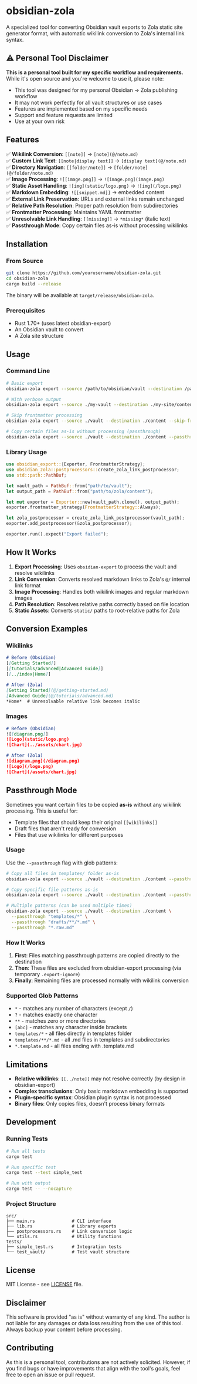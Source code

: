 # obsidian-zola

A specialized tool for converting Obsidian vault exports to Zola static site generator format, with automatic wikilink conversion to Zola's internal link syntax.

## ⚠️ Personal Tool Disclaimer

**This is a personal tool built for my specific workflow and requirements.** While it's open source and you're welcome to use it, please note:

- This tool was designed for my personal Obsidian → Zola publishing workflow
- It may not work perfectly for all vault structures or use cases
- Features are implemented based on my specific needs
- Support and feature requests are limited
- Use at your own risk

## Features

✅ **Wikilink Conversion**: `[[note]]` → `[note](@/note.md)`  
✅ **Custom Link Text**: `[[note|display text]]` → `[display text](@/note.md)`  
✅ **Directory Navigation**: `[[folder/note]]` → `[folder/note](@/folder/note.md)`  
✅ **Image Processing**: `![[image.png]]` → `![image.png](image.png)`  
✅ **Static Asset Handling**: `![img](static/logo.png)` → `![img](/logo.png)`  
✅ **Markdown Embedding**: `![[snippet.md]]` → embedded content  
✅ **External Link Preservation**: URLs and external links remain unchanged  
✅ **Relative Path Resolution**: Proper path resolution from subdirectories  
✅ **Frontmatter Processing**: Maintains YAML frontmatter  
✅ **Unresolvable Link Handling**: `[[missing]]` → `*missing*` (italic text)  
✅ **Passthrough Mode**: Copy certain files as-is without processing wikilinks

## Installation

### From Source

```bash
git clone https://github.com/yourusername/obsidian-zola.git
cd obsidian-zola
cargo build --release
```

The binary will be available at `target/release/obsidian-zola`.

### Prerequisites

- Rust 1.70+ (uses latest obsidian-export)
- An Obsidian vault to convert
- A Zola site structure

## Usage

### Command Line

```bash
# Basic export
obsidian-zola export --source /path/to/obsidian/vault --destination /path/to/zola/content

# With verbose output
obsidian-zola export --source ./my-vault --destination ./my-site/content --verbose

# Skip frontmatter processing
obsidian-zola export --source ./vault --destination ./content --skip-frontmatter

# Copy certain files as-is without processing (passthrough)
obsidian-zola export --source ./vault --destination ./content --passthrough "templates/*" --passthrough "*.template.md"
```

### Library Usage

```rust
use obsidian_export::{Exporter, FrontmatterStrategy};
use obsidian_zola::postprocessors::create_zola_link_postprocessor;
use std::path::PathBuf;

let vault_path = PathBuf::from("path/to/vault");
let output_path = PathBuf::from("path/to/zola/content");

let mut exporter = Exporter::new(vault_path.clone(), output_path);
exporter.frontmatter_strategy(FrontmatterStrategy::Always);

let zola_postprocessor = create_zola_link_postprocessor(vault_path);
exporter.add_postprocessor(&zola_postprocessor);

exporter.run().expect("Export failed");
```

## How It Works

1. **Export Processing**: Uses `obsidian-export` to process the vault and resolve wikilinks
2. **Link Conversion**: Converts resolved markdown links to Zola's `@/` internal link format
3. **Image Processing**: Handles both wikilink images and regular markdown images
4. **Path Resolution**: Resolves relative paths correctly based on file location
5. **Static Assets**: Converts `static/` paths to root-relative paths for Zola

## Conversion Examples

### Wikilinks
```markdown
# Before (Obsidian)
[[Getting Started]]
[[tutorials/advanced|Advanced Guide]]
[[../index|Home]]

# After (Zola)
[Getting Started](@/getting-started.md)
[Advanced Guide](@/tutorials/advanced.md)
*Home*  # Unresolvable relative link becomes italic
```

### Images
```markdown
# Before (Obsidian)
![[diagram.png]]
![Logo](static/logo.png)
![Chart](../assets/chart.jpg)

# After (Zola)
![diagram.png](/diagram.png)
![Logo](/logo.png)
![Chart](/assets/chart.jpg)
```

## Passthrough Mode

Sometimes you want certain files to be copied **as-is** without any wikilink processing. This is useful for:

- Template files that should keep their original `[[wikilinks]]`
- Draft files that aren't ready for conversion
- Files that use wikilinks for different purposes

### Usage

Use the `--passthrough` flag with glob patterns:

```bash
# Copy all files in templates/ folder as-is
obsidian-zola export --source ./vault --destination ./content --passthrough "templates/*"

# Copy specific file patterns as-is  
obsidian-zola export --source ./vault --destination ./content --passthrough "*.template.md"

# Multiple patterns (can be used multiple times)
obsidian-zola export --source ./vault --destination ./content \
  --passthrough "templates/*" \
  --passthrough "drafts/**/*.md" \
  --passthrough "*.raw.md"
```

### How It Works

1. **First**: Files matching passthrough patterns are copied directly to the destination
2. **Then**: These files are excluded from obsidian-export processing (via temporary `.export-ignore`)
3. **Finally**: Remaining files are processed normally with wikilink conversion

### Supported Glob Patterns

- `*` - matches any number of characters (except `/`)
- `?` - matches exactly one character
- `**` - matches zero or more directories
- `[abc]` - matches any character inside brackets
- `templates/*` - all files directly in templates folder
- `templates/**/*.md` - all .md files in templates and subdirectories
- `*.template.md` - all files ending with .template.md

## Limitations

- **Relative wikilinks**: `[[../note]]` may not resolve correctly (by design in obsidian-export)
- **Complex transclusions**: Only basic markdown embedding is supported
- **Plugin-specific syntax**: Obsidian plugin syntax is not processed
- **Binary files**: Only copies files, doesn't process binary formats

## Development

### Running Tests

```bash
# Run all tests
cargo test

# Run specific test
cargo test --test simple_test

# Run with output
cargo test -- --nocapture
```

### Project Structure

```
src/
├── main.rs              # CLI interface
├── lib.rs               # Library exports
├── postprocessors.rs    # Link conversion logic
└── utils.rs             # Utility functions
tests/
├── simple_test.rs       # Integration tests
└── test_vault/          # Test vault structure
```

## License

MIT License - see [LICENSE](LICENSE) file.

## Disclaimer

This software is provided "as is" without warranty of any kind. The author is not liable for any damages or data loss resulting from the use of this tool. Always backup your content before processing.

## Contributing

As this is a personal tool, contributions are not actively solicited. However, if you find bugs or have improvements that align with the tool's goals, feel free to open an issue or pull request.